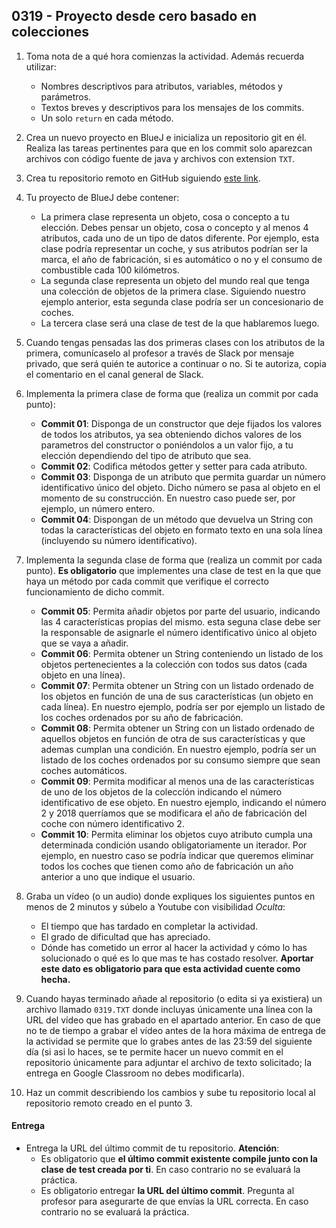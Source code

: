 ## 0319 - Proyecto desde cero basado en colecciones

1. Toma nota de a qué hora comienzas la actividad. Además recuerda utilizar:
   * Nombres descriptivos para atributos, variables, métodos y parámetros.
   * Textos breves y descriptivos para los mensajes de los commits.
   * Un solo `return` en cada método.
   
2. Crea un nuevo proyecto en BlueJ e inicializa un repositorio git en él. Realiza las tareas pertinentes para que en los commit solo aparezcan archivos con código fuente de java y archivos con extension `TXT`.   
   
3. Crea tu repositorio remoto en GitHub siguiendo [este link](https://classroom.github.com/a/bZ8pPkW8).

4. Tu proyecto de BlueJ debe contener:

    * La primera clase representa un objeto, cosa o concepto a tu elección. Debes pensar un objeto, cosa o concepto y al menos 4 atributos, cada uno de un tipo de datos diferente. Por ejemplo, esta clase podría representar un coche, y sus atributos podrían ser la marca, el año de fabricación, si es automático o no y el consumo de combustible cada 100 kilómetros.
    * La segunda clase representa un objeto del mundo real que tenga una colección de objetos de la primera clase. Siguiendo nuestro ejemplo anterior, esta segunda clase podría ser un concesionario de coches. 
    * La tercera clase será una clase de test de la que hablaremos luego.
    
3. Cuando tengas pensadas las dos primeras clases con los atributos de la primera, comunícaselo al profesor a través de Slack por mensaje privado, que será quién te autorice a continuar o no. Si te autoriza, copia el comentario en el canal general de Slack.
  
3. Implementa la primera clase de forma que (realiza un commit por cada punto):

    * **Commit 01**: Disponga de un constructor que deje fijados los valores de todos los atributos, ya sea obteniendo dichos valores de los parametros del constructor o poniéndolos a un valor fijo, a tu elección dependiendo del tipo de atributo que sea.
    * **Commit 02**: Codifica métodos getter y setter para cada atributo.
    * **Commit 03**: Disponga de un atributo que permita guardar un número identificativo único del objeto. Dicho número se pasa al objeto en el momento de su construcción. En nuestro caso puede ser, por ejemplo, un número entero.    
    * **Commit 04**: Dispongan de un método que devuelva un String con todas la características del objeto en formato texto en una sola línea (incluyendo su número identificativo).


4. Implementa la segunda clase de forma que (realiza un commit por cada punto). __Es obligatorio__ que implementes una clase de test en la que que haya un método por cada commit que verifique el correcto funcionamiento de dicho commit. 

    * **Commit 05**: Permita añadir objetos por parte del usuario, indicando las 4 características propias del mismo. esta seguna clase debe ser la responsable de asignarle el número identificativo único al objeto que se vaya a añadir.
    * **Commit 06**: Permita obtener un String conteniendo un listado de los objetos pertenecientes a la colección con todos sus datos (cada objeto en una línea).
    * **Commit 07**: Permita obtener un String con un listado ordenado de los objetos en función de una de sus características (un objeto en cada línea). En nuestro ejemplo, podría ser por ejemplo un listado de los coches ordenados por su año de fabricación.
    * **Commit 08**: Permita obtener un String con un listado ordenado de aquellos objetos en función de otra de sus características y que ademas cumplan una condición. En nuestro ejemplo, podría ser un listado de los coches ordenados por su consumo siempre que sean coches automáticos.
    * **Commit 09**: Permita modificar al menos una de las características de uno de los objetos de la coleccíón indicando el número identificativo de ese objeto. En nuestro ejemplo, indicando el número 2 y 2018 querríamos que se modificara el año de fabricación del coche con número identificativo 2.
    * **Commit 10**: Permita eliminar los objetos cuyo atributo cumpla una determinada condición usando obligatoriamente un iterador. Por ejemplo, en nuestro caso se podría indicar que queremos eliminar todos los coches que tienen como año de fabricación un año anterior a uno que indique el usuario.
      
5. Graba un vídeo (o un audio) donde expliques los siguientes puntos en menos de 2 minutos y súbelo a Youtube con visibilidad *Oculta*:
    - El tiempo que has tardado en completar la actividad.
    - El grado de dificultad que has apreciado.
    - Dónde has cometido un error al hacer la actividad y cómo lo has solucionado o qué es lo que mas te has costado resolver. **Aportar este dato es obligatorio para que esta actividad cuente como hecha.**

5. Cuando hayas terminado añade al repositorio (o edita si ya existiera) un archivo llamado `0319.TXT` donde incluyas únicamente una línea con la URL del vídeo que has grabado en el apartado anterior. En caso de que no te de tiempo a grabar el vídeo antes de la hora máxima de entrega de la actividad se permite que lo grabes antes de las 23:59 del siguiente día (si asi lo haces, se te permite hacer un nuevo commit en el repositorio únicamente para adjuntar el archivo de texto solicitado; la entrega en Google Classroom no debes modificarla).

6. Haz un commit describiendo los cambios y sube tu repositorio local al repositorio remoto creado en el punto 3.      

#### Entrega

* Entrega la URL del último commit de tu repositorio. __Atención__: 
  * Es obligatorio que __el último commit existente compile junto con la clase de test creada por ti__. En caso contrario no se evaluará la práctica.
  * Es obligatorio entregar __la URL del último commit__. Pregunta al profesor para asegurarte de que envías la URL correcta. En caso contrario no se evaluará la práctica.
